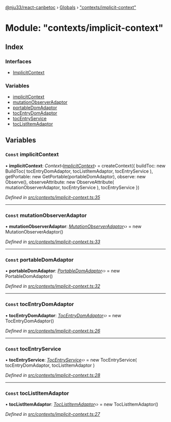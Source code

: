 [@nju33/react-canbetoc](../README.md) › [Globals](../globals.md) › ["contexts/implicit-context"](_contexts_implicit_context_.md)

# Module: "contexts/implicit-context"

## Index

### Interfaces

* [ImplicitContext](../interfaces/_contexts_implicit_context_.implicitcontext.md)

### Variables

* [implicitContext](_contexts_implicit_context_.md#const-implicitcontext)
* [mutationObserverAdaptor](_contexts_implicit_context_.md#const-mutationobserveradaptor)
* [portableDomAdaptor](_contexts_implicit_context_.md#const-portabledomadaptor)
* [tocEntryDomAdaptor](_contexts_implicit_context_.md#const-tocentrydomadaptor)
* [tocEntryService](_contexts_implicit_context_.md#const-tocentryservice)
* [tocListItemAdaptor](_contexts_implicit_context_.md#const-toclistitemadaptor)

## Variables

### `Const` implicitContext

• **implicitContext**: *Context‹[ImplicitContext](../interfaces/_contexts_implicit_context_.implicitcontext.md)›* = createContext<ImplicitContext>({
  buildToc: new BuildToc(
    tocEntryDomAdaptor,
    tocListItemAdaptor,
    tocEntryService
  ),
  getPortable: new GetPortable(portableDomAdaptor),
  observe: new Observe(),
  observeAttribute: new ObserveAttribute(
    mutationObserverAdaptor,
    tocEntryService
  ),
  tocEntryService
})

*Defined in [src/contexts/implicit-context.ts:35](https://github.com/nju33/react-canbetoc/blob/d80673d/src/contexts/implicit-context.ts#L35)*

___

### `Const` mutationObserverAdaptor

• **mutationObserverAdaptor**: *[MutationObserverAdaptor](../classes/_interface_mutation_observer_adaptor_.mutationobserveradaptor.md)‹›* = new MutationObserverAdaptor()

*Defined in [src/contexts/implicit-context.ts:33](https://github.com/nju33/react-canbetoc/blob/d80673d/src/contexts/implicit-context.ts#L33)*

___

### `Const` portableDomAdaptor

• **portableDomAdaptor**: *[PortableDomAdaptor](../classes/_interface_portable_dom_adaptor_.portabledomadaptor.md)‹›* = new PortableDomAdaptor()

*Defined in [src/contexts/implicit-context.ts:32](https://github.com/nju33/react-canbetoc/blob/d80673d/src/contexts/implicit-context.ts#L32)*

___

### `Const` tocEntryDomAdaptor

• **tocEntryDomAdaptor**: *[TocEntryDomAdaptor](../classes/_interface_toc_entry_dom_adaptor_.tocentrydomadaptor.md)‹›* = new TocEntryDomAdaptor()

*Defined in [src/contexts/implicit-context.ts:26](https://github.com/nju33/react-canbetoc/blob/d80673d/src/contexts/implicit-context.ts#L26)*

___

### `Const` tocEntryService

• **tocEntryService**: *[TocEntryService](../classes/_entities_toc_entry_service_.tocentryservice.md)‹›* = new TocEntryService(
  tocEntryDomAdaptor,
  tocListItemAdaptor
)

*Defined in [src/contexts/implicit-context.ts:28](https://github.com/nju33/react-canbetoc/blob/d80673d/src/contexts/implicit-context.ts#L28)*

___

### `Const` tocListItemAdaptor

• **tocListItemAdaptor**: *[TocListItemAdaptor](../classes/_interface_toc_list_item_adaptor_.toclistitemadaptor.md)‹›* = new TocListItemAdaptor()

*Defined in [src/contexts/implicit-context.ts:27](https://github.com/nju33/react-canbetoc/blob/d80673d/src/contexts/implicit-context.ts#L27)*
